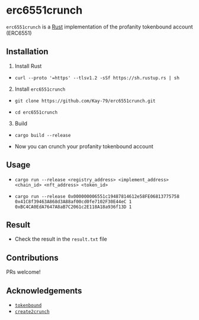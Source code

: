 # erc6551crunch

`erc6551crunch` is a [Rust](https://www.rust-lang.org) implementation of the profanity tokenbound account (ERC6551)

## Installation

1. Install Rust

-   ```shell
    curl --proto '=https' --tlsv1.2 -sSf https://sh.rustup.rs | sh
    ```

2. Install `erc6551crunch`

-   ```shell
    git clone https://github.com/Kay-79/erc6551crunch.git
    ```
-   ```shell
    cd erc6551crunch
    ```

3. Build

-   ```shell
    cargo build --release
    ```
-   Now you can crunch your profanity tokenbound account

## Usage

-   ```Shell
    cargo run --release <registry_address> <implement_address> <chain_id> <nft_address> <token_id>
    ```

-   ```shell
    cargo run --release 0x000000006551c19487814612e58FE06813775758 0x41C8f39463A868d3A88af00cd0fe7102F30E44eC 1 0xBC4CA0EdA7647A8aB7C2061c2E118A18a936f13D 1
    ```

## Result

-   Check the result in the `result.txt` file

## Contributions

PRs welcome!

## Acknowledgements

-   [`tokenbound`](https://github.com/tokenbound)
-   [`create2crunch`](https://github.com/0age/create2crunch)
